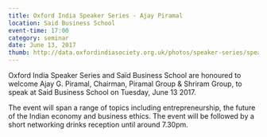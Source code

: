```yaml
---
title: Oxford India Speaker Series - Ajay Piramal
location: Said Business School
event-time: 17:00
category: seminar
date: June 13, 2017
thumb: http://data.oxfordindiasociety.org.uk/photos/speaker-series/speaker-series-ajay-piramal.jpg
---
```


Oxford India Speaker Series and Saïd Business School are honoured to welcome Ajay G. Piramal, Chairman, Piramal Group & Shriram Group, to speak at Said Business School on Tuesday, June 13 2017.

The event will span a range of topics including entrepreneurship, the future of the Indian economy and business ethics.
The event will be followed by a short networking drinks reception until around 7.30pm.
